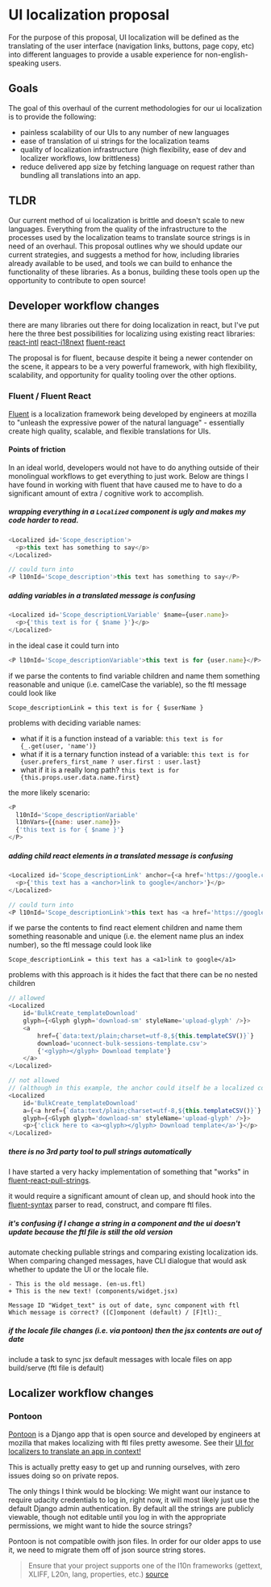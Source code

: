 # UI localization proposal
For the purpose of this proposal, UI localization will be defined as the translating of the user interface (navigation links, buttons, page copy, etc) into different languages to provide a usable experience for non-english-speaking users.

## Goals
The goal of this overhaul of the current methodologies for our ui localization is to provide the following:
 - painless scalability of our UIs to any number of new languages
 - ease of translation of ui strings for the localization teams
 - quality of localization infrastructure (high flexibility, ease of dev and localizer workflows, low brittleness)
 - reduce delivered app size by fetching language on request rather than bundling all translations into an app.

## TLDR
Our current method of ui localization is brittle and doesn't scale to new languages. Everything from the quality of the infrastructure to the processes used by the localization teams to translate source strings is in need of an overhaul. This proposal outlines why we should update our current strategies, and suggests a method for how, including libraries already available to be used, and tools we can build to enhance the functionality of these libraries. As a bonus, building these tools open up the opportunity to contribute to open source!

## Developer workflow changes
there are many libraries out there for doing localization in react, but I've put here the three best possibilities for localizing using existing react libraries:
[react-intl](https://www.npmjs.com/package/react-intl)
[react-i18next](https://www.npmjs.com/package/react-i18next)
[fluent-react](https://www.npmjs.com/package/fluent-react)

The proposal is for fluent, because despite it being a newer contender on the scene, it appears to be a very powerful framework, with high flexibility, scalability, and opportunity for quality tooling over the other options.
### Fluent / Fluent React
[Fluent](https://github.com/projectfluent/fluent.js) is a localization framework being developed by engineers at mozilla to "unleash the expressive power of the natural language" - essentially create high quality, scalable, and flexible translations for UIs.
#### Points of friction
In an ideal world, developers would not have to do anything outside of their monolingual workflows to get everything to just work. Below are things I have found in working with fluent that have caused me to have to do a significant amount of extra / cognitive work to accomplish.

##### wrapping everything in a `Localized` component is ugly and makes my code harder to read.
```js
<Localized id='Scope_description'>
  <p>this text has something to say</p>
</Localized>

// could turn into
<P l10nId='Scope_description'>this text has something to say</P>
```

##### adding variables in a translated message is confusing
```js
<Localized id='Scope_descriptionLVariable' $name={user.name}>
  <p>{'this text is for { $name }'}</p>
</Localized>
```

in the ideal case it could turn into
```js
<P l10nId='Scope_descriptionVariable'>this text is for {user.name}</P>
```
if we parse the contents to find variable children and name them something reasonable and unique (i.e. camelCase the variable), so the ftl message could look like
```
Scope_descriptionLink = this text is for { $userName }
```
problems with deciding variable names:
 - what if it is a function instead of a variable: `this text is for {_.get(user, 'name')}`
 - what if it is a ternary function instead of a variable: `this text is for {user.prefers_first_name ? user.first : user.last}`
 - what if it is a really long path? `this text is for {this.props.user.data.name.first}`

 the more likely scenario:
```js
<P
  l10nId='Scope_descriptionVariable'
  l10nVars={{name: user.name}}>
  {'this text is for { $name }'}
</P>
```
 

##### adding child react elements in a translated message is confusing
```js
<Localized id='Scope_descriptionLink' anchor={<a href='https://google.com' />}>
  <p>{'this text has a <anchor>link to google</anchor>'}</p>
</Localized>

// could turn into
<P l10nId='Scope_descriptionLink'>this text has <a href='https://google.com'>link to google</a></P>
```
if we parse the contents to find react element children and name them something reasonable and unique (i.e. the element name plus an index number), so the ftl message could look like
```
Scope_descriptionLink = this text has a <a1>link to google</a1>
```

problems with this approach is it hides the fact that there can be no nested children
```js
// allowed
<Localized
    id='BulkCreate_templateDownload'
    glyph={<Glyph glyph='download-sm' styleName='upload-glyph' />}>
    <a
        href={`data:text/plain;charset=utf-8,${this.templateCSV()}`}
        download='uconnect-bulk-sessions-template.csv'>
        {'<glyph></glyph> Download template'}
    </a>
</Localized>

// not allowed
// (although in this example, the anchor could itself be a localized component with the glyph)
<Localized
    id='BulkCreate_templateDownload'
    a={<a href={`data:text/plain;charset=utf-8,${this.templateCSV()}`} download='uconnect-bulk-sessions-template.csv' />}
    glyph={<Glyph glyph='download-sm' styleName='upload-glyph' />}>
    <p>{'click here to <a><glyph></glyph> Download template</a>'}</p>
</Localized>
```

##### there is no 3rd party tool to pull strings automatically
I have started a very hacky implementation of something that "works" in [fluent-react-pull-strings](https://github.com/hkasemir/fluent-react-pull-strings).

it would require a significant amount of clean up, and should hook into the [fluent-syntax](https://github.com/projectfluent/fluent.js/tree/master/fluent-syntax) parser to read, construct, and compare ftl files.

##### it's confusing if I change a string in a component and the ui doesn't update because the ftl file is still the old version
automate checking pullable strings and comparing existing localization ids. When comparing changed messages, have CLI dialogue that would ask whether to update the UI or the locale file.

```
- This is the old message. (en-us.ftl)
+ This is the new text! (components/widget.jsx)

Message ID "Widget_text" is out of date, sync component with ftl
Which message is correct? ([C]omponent (default) / [F]tl):_
```

##### if the locale file changes (i.e. via pontoon) then the jsx contents are out of date
include a task to sync jsx default messages with locale files on app build/serve (ftl file is default)


## Localizer workflow changes
### Pontoon
[Pontoon](https://github.com/mozilla/pontoon) is a Django app that is open source and developed by engineers at mozilla that makes localizing with ftl files pretty awesome. See their [UI for localizers to translate an app in context!](https://pontoon.mozilla.org/)

This is actually pretty easy to get up and running ourselves, with zero issues doing so on private repos.

The only things I think would be blocking:
We might want our instance to require udacity credentials to log in, right now, it will most likely just use the default Django admin authentication.
By default all the strings are publicly viewable, though not editable until you log in with the appropriate permissions, we might want to hide the source strings?
 
Pontoon is not compatible owith json files. In order for our older apps to use it, we need to migrate them off of json source string stores.
> Ensure that your project supports one of the l10n frameworks (gettext, XLIFF, L20n, lang, properties, etc.) [source](https://developer.mozilla.org/en-US/docs/Mozilla/Implementing_Pontoon_in_a_Mozilla_website)